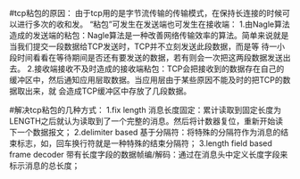 #tcp粘包的原因：
由于tcp用的是字节流传输的传输模式，在保持长连接的时候可以进行多次的收和发。
“粘包”可发生在发送端也可发生在接收端：
1.由Nagle算法造成的发送端的粘包：Nagle算法是一种改善网络传输效率的算法。简单来说就是当我们提交一段数据给TCP发送时，TCP并不立刻发送此段数据，而是等
  待一小段时间看看在等待期间是否还有要发送的数据，若有则会一次把这两段数据发送出去。
2.接收端接收不及时造成的接收端粘包：TCP会把接收到的数据存在自己的缓冲区中，然后通知应用层取数据。当应用层由于某些原因不能及时的把TCP的数据取出来，就
  会造成TCP缓冲区中存放了几段数据。

#解决tcp粘包的几种方式：
1.fix length
  消息长度固定：累计读取到固定长度为LENGTH之后就认为读取到了一个完整的消息。然后将计数器复位，重新开始读下一个数据报文；
2.delimiter based
  基于分隔符：将特殊的分隔符作为消息的结束标志，如，回车换行符就是一种特殊的结束分隔符；
3.length field based frame decoder
  带有长度字段的数据帧编/解码：通过在消息头中定义长度字段来标示消息的总长度；
